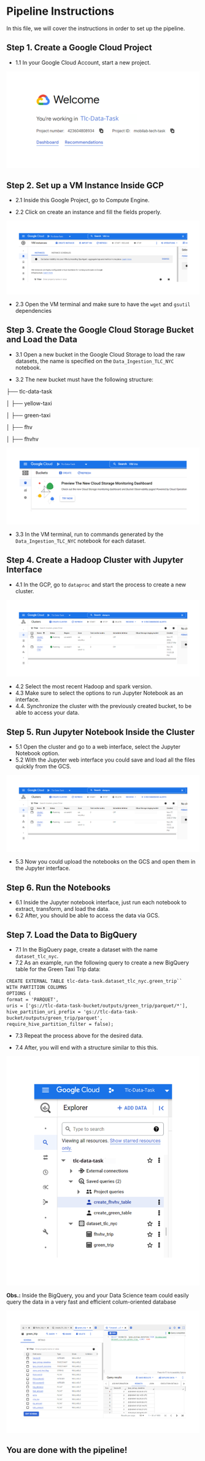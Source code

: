 # Pipeline Instructions

In this file, we will cover the instructions in order to set up the pipeline.

## Step 1. Create a Google Cloud Project

- 1.1 In your Google Cloud Account, start a new project.

![1](./images/project.PNG "Google Cloud Project")

## Step 2. Set up a VM Instance Inside GCP

- 2.1 Inside this Google Project, go to Compute Engine.

- 2.2 Click on create an instance and fill the fields properly.

![2](./images/VmInstance.PNG "VM Instance")

- 2.3 Open the VM terminal and make sure to have the `wget` and `gsutil` dependencies

## Step 3. Create the Google Cloud Storage Bucket and Load the Data

- 3.1 Open a new bucket in the Google Cloud Storage to load the raw datasets, the name is specified on the `Data_Ingestion_TLC_NYC` notebook.

- 3.2 The new bucket must have the following structure:

├── tlc-data-task

│   ├── yellow-taxi

│   ├── green-taxi

│   ├── fhv

│   ├── fhvhv


![3](./images/bucket.PNG "Bucket")

- 3.3 In the VM terminal, run to commands generated by the `Data_Ingestion_TLC_NYC` notebook for each dataset.

## Step 4. Create a Hadoop Cluster with Jupyter Interface

- 4.1 In the GCP, go to `dataproc` and start the process to create a new cluster.

![4](./images/proc.PNG "proc")

- 4.2 Select the most recent Hadoop and spark version.
- 4.3 Make sure to select the options to run Jupyter Notebook as an interface.
- 4.4. Synchronize the cluster with the previously created bucket, to be able to access your data.

## Step 5. Run Jupyter Notebook Inside the Cluster

- 5.1 Open the cluster and go to a web interface, select the Jupyter Notebook option.
- 5.2 With the Jupyter web interface you could save and load all the files quickly from the GCS.

![5](./images/proc.PNG "jupyter")

- 5.3 Now you could upload the notebooks on the GCS and open them in the Jupyter interface.

## Step 6. Run the Notebooks

- 6.1 Inside the Jupyter notebook interface, just run each notebook to extract, transform, and load the data.
- 6.2 After, you should be able to access the data via GCS.

## Step 7. Load the Data to BigQuery

- 7.1 In the BigQuery page, create a dataset with the name `dataset_tlc_nyc`.
- 7.2 As an example, run the following query to create a new BigQuery table for the Green Taxi Trip data:

~~~~
CREATE EXTERNAL TABLE tlc-data-task.dataset_tlc_nyc.green_trip``
WITH PARTITION COLUMNS
OPTIONS (
format = 'PARQUET',
uris = ['gs://tlc-data-task-bucket/outputs/green_trip/parquet/*'],
hive_partition_uri_prefix = 'gs://tlc-data-task-bucket/outputs/green_trip/parquet',
require_hive_partition_filter = false);
~~~~

- 7.3 Repeat the process above for the desired data.

- 7.4 After, you will end with a structure similar to this this.

![6](./images/bigquery.PNG "bigquery")

**Obs.:** Inside the BigQuery, you and your Data Science team could easily query the data in a very fast and efficient colum-oriented database

![7](./images/exampleBigQuery.PNG "bigquery example")

## You are done with the pipeline!





